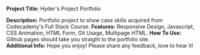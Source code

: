**Project Title:** Hyder's Project Portfolio

**Description:** Portfolio project to show case skills acquired from Codecademy's Full Stack Course.
**Features:** Responsive Design, Javascript, CSS Animation, HTML Form, Git Usage, Multipage HTML.
**How To Use:** Github pages should take you straight to the portfolio site.  
**Additional Info:** Hope you enjoy! Please share any feedback, love to hear it!

